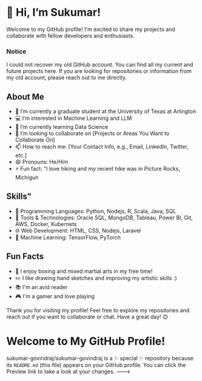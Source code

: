 # 👋 Hi, I’m Sukumar!

Welcome to my GitHub profile! I'm excited to share my projects and collaborate with fellow developers and enthusiasts.
### Notice
I could not recover my old GitHub account. You can find all my current and future projects here. If you are looking for repositories or information from my old account, please reach out to me directly.

## About Me
- 🏫 I’m currently a graduate student at the University of Texas at Arlington
- 💻 I’m interested in Machine Learning and LLM
- 🌱 I’m currently learning Data Science
- 🤝 I’m looking to collaborate on [Projects or Areas You Want to Collaborate On]
- 📫 How to reach me: [Your Contact Info, e.g., Email, LinkedIn, Twitter, etc.]
- 😄 Pronouns: He/Him
- ⚡ Fun fact: "I love hiking and my recent hike was in Picture Rocks, Michigun

## Skills"
- 🚀 Programming Languages:  Python, Nodejs, R, Scala, Java, SQL
- 🔧 Tools & Technologies: Oracle SQL, MongoDB, Tableau, Power BI, Git, AWS, Docker, Kubernets
- 🌐 Web Development: HTML, CSS, Nodejs, Laravel
- 🧠 Machine Learning: TensorFlow, PyTorch

## Fun Facts
- 🥊 I enjoy boxing and mixed martial arts in my free time!
- ✏️ I like drawing hand sketches and improving my artistic skills :)
- 📚 I'm an avid reader
- 🎮 I'm a gamer and love playing


Thank you for visiting my profile! Feel free to explore my repositories and reach out if you want to collaborate or chat. Have a great day! 😊
# Welcome to My GitHub Profile!

sukumar-govindraj/sukumar-govindraj is a ✨ special ✨ repository because its `README.md` (this file) appears on your GitHub profile.
You can click the Preview link to take a look at your changes.
--->
